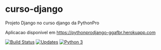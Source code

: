 # curso-django
Projeto Django no curso django da PythonPro

Aplicacao disponivel em https://pythonprodjango-ggafbr.herokuapp.com

[![Build Status](https://travis-ci.org/GilbertoAbrao/curso-django.svg?branch=main)](https://travis-ci.org/GilbertoAbrao/curso-django)
[![Updates](https://pyup.io/repos/github/GilbertoAbrao/curso-django/shield.svg)](https://pyup.io/repos/github/GilbertoAbrao/curso-django/)
[![Python 3](https://pyup.io/repos/github/GilbertoAbrao/curso-django/python-3-shield.svg)](https://pyup.io/repos/github/GilbertoAbrao/curso-django/)